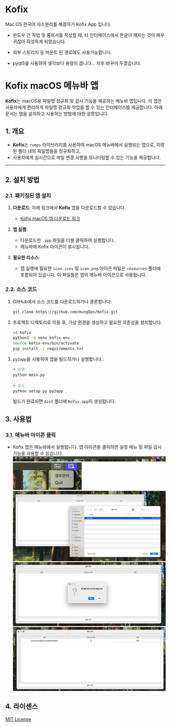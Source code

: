 # Kofix
Mac OS 한국어 자소분리를 해결하기 Kofix App 입니다.


- 윈도우 간 작업 및 품의서를 작성할 때, 타 인터페이스에서 한글이 깨지는 것이 매우 귀찮아 작성하게 되었습니다.
- 외부 스토리지 등 마운트 된 경로에도 사용가능합니다.

- pyqt5를 사용하여 생각보다 용량이 큽니다... 차후 바꾸어 두겠습니다.


# Kofix macOS 메뉴바 앱

**Kofix**는 macOS용 파일명 정규화 및 감시 기능을 제공하는 메뉴바 앱입니다. 이 앱은 사용자에게 편리하게 파일명 정규화 작업을 할 수 있는 인터페이스를 제공합니다. 아래 문서는 앱을 설치하고 사용하는 방법에 대한 설명입니다.



## 1. 개요

- **Kofix**는 `rumps` 라이브러리를 사용하여 macOS 메뉴바에서 실행되는 앱으로, 지정된 폴더 내의 파일명들을 정규화하고, 
- 사용자에게 실시간으로 파일 변경 사항을 모니터링할 수 있는 기능을 제공합니다.


---



## 2. 설치 방법

### 2.1. 패키징된 앱 설치

1. **다운로드**: 아래 링크에서 **Kofix** 앱을 다운로드할 수 있습니다.
   
   - [Kofix macOS 앱 다운로드 링크](https://github.com/mungOps/Kofix/releases/download/untagged-f131434d1bbf9f1b7645/Kofix.zip)

2. **앱 실행**:
   - 다운로드한 `.app` 파일을 더블 클릭하여 실행합니다.
   - 메뉴바에 Kofix 아이콘이 표시됩니다.

3. **필요한 리소스**:
   - 앱 실행에 필요한 `icon.icns` 및 `icon.png` 아이콘 파일은 `resources` 폴더에 포함되어 있습니다. 이 파일들은 앱의 메뉴바 아이콘으로 사용됩니다.


### 2.2. 소스 코드

1. GitHub에서 소스 코드를 다운로드하거나 클론합니다:

   ```bash
   git clone https://github.com/mungOps/Kofix.git
   ```

2. 프로젝트 디렉토리로 이동 후, 가상 환경을 생성하고 필요한 의존성을 설치합니다.

   ```bash
   cd Kofix
   python3 -m venv kofix-env
   source kofix-env/bin/activate
   pip install -r requirements.txt
   ```

3. `py2app`을 사용하여 앱을 빌드하거나 실행합니다.:

   ```bash
   # 실행
   python main.py

   # 빌드
   python setup.py py2app
   ```

   빌드가 완료되면 `dist` 폴더에 `Kofix.app`이 생성됩니다.

## 3. 사용법

### 3.1. 메뉴바 아이콘 클릭

- Kofix 앱은 메뉴바에서 실행됩니다. 앱 아이콘을 클릭하면 설정 메뉴 및 파일 감시 기능을 사용할 수 있습니다.
![alt text](Readme_images/image0.png)
![alt text](Readme_images/image1.png)
![alt text](Readme_images/image2.png)
![alt text](Readme_images/image3.png)
![alt text](Readme_images/image4.png)

## 4. 라이센스

[MIT License](LICENSE)
```
